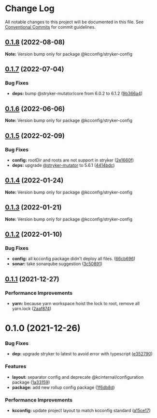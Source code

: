 # Change Log

All notable changes to this project will be documented in this file.
See [Conventional Commits](https://conventionalcommits.org) for commit guidelines.

## [0.1.8](https://github.com/kamontat/kcutils/compare/@kcconfig/stryker-config@0.1.7...@kcconfig/stryker-config@0.1.8) (2022-08-08)

**Note:** Version bump only for package @kcconfig/stryker-config





## [0.1.7](https://github.com/kamontat/kcutils/compare/@kcconfig/stryker-config@0.1.6...@kcconfig/stryker-config@0.1.7) (2022-07-04)


### Bug Fixes

* **deps:** bump @stryker-mutator/core from 6.0.2 to 6.1.2 ([9b366a4](https://github.com/kamontat/kcutils/commit/9b366a41bdcfd9784bb6fc3d8351321f0ebce62f))





## [0.1.6](https://github.com/kamontat/kcutils/compare/@kcconfig/stryker-config@0.1.5...@kcconfig/stryker-config@0.1.6) (2022-06-06)

**Note:** Version bump only for package @kcconfig/stryker-config





## [0.1.5](https://github.com/kamontat/kcutils/compare/@kcconfig/stryker-config@0.1.4...@kcconfig/stryker-config@0.1.5) (2022-02-09)


### Bug Fixes

* **config:** rootDir and roots are not support in stryker ([2e1660f](https://github.com/kamontat/kcutils/commit/2e1660faacbee03cb33faf377d909214ebef0279))
* **deps:** upgrade [@stryker-mutator](https://github.com/stryker-mutator) to 5.6.1 ([4414bdc](https://github.com/kamontat/kcutils/commit/4414bdc71996c26394247a055e690b881d27a784))





## [0.1.4](https://github.com/kamontat/kcutils/compare/@kcconfig/stryker-config@0.1.3...@kcconfig/stryker-config@0.1.4) (2022-01-24)

**Note:** Version bump only for package @kcconfig/stryker-config





## [0.1.3](https://github.com/kamontat/kcutils/compare/@kcconfig/stryker-config@0.1.2...@kcconfig/stryker-config@0.1.3) (2022-01-21)

**Note:** Version bump only for package @kcconfig/stryker-config





## [0.1.2](https://github.com/kamontat/kcutils/compare/@kcconfig/stryker-config@0.1.1...@kcconfig/stryker-config@0.1.2) (2022-01-10)


### Bug Fixes

* **config:** all kcconfig package didn't deploy all files. ([66cb696](https://github.com/kamontat/kcutils/commit/66cb6968b0ad2917b53477dd5f9fec3fba97a5ff))
* **sonar:** take sonarqube suggestion ([3c50891](https://github.com/kamontat/kcutils/commit/3c508912543396fda4ee7e93ed6226c8c0770cdc))





## [0.1.1](https://github.com/kamontat/kcutils/compare/@kcconfig/stryker-config@0.1.0...@kcconfig/stryker-config@0.1.1) (2021-12-27)


### Performance Improvements

* **yarn:** because yarn workspace hoist the lock to root, remove all yarn.lock ([2aaf874](https://github.com/kamontat/kcutils/commit/2aaf87404c68f6b7f1ad8deb5984b5e00ba6085e))





# 0.1.0 (2021-12-26)


### Bug Fixes

* **dep:** upgrade stryker to latest to avoid error with typescript ([e352790](https://github.com/kamontat/kcutils/commit/e352790cccfdeeab8922ef9a9f899b91c6c657d7))


### Features

* **layout:** separator config and deprecate @kcinternal/configuration package ([1a33159](https://github.com/kamontat/kcutils/commit/1a3315969554ef2ee0c97734bfd7557fadc48ded))
* **package:** add new rollup config package ([1f6db8d](https://github.com/kamontat/kcutils/commit/1f6db8d228d6a4d8c6154754ac11386fdc34ad1f))


### Performance Improvements

* **kcconfig:** update project layout to match kcconfig standard ([a15ce17](https://github.com/kamontat/kcutils/commit/a15ce17b2e93d10ecb9c883a897f2e305893ef58))
